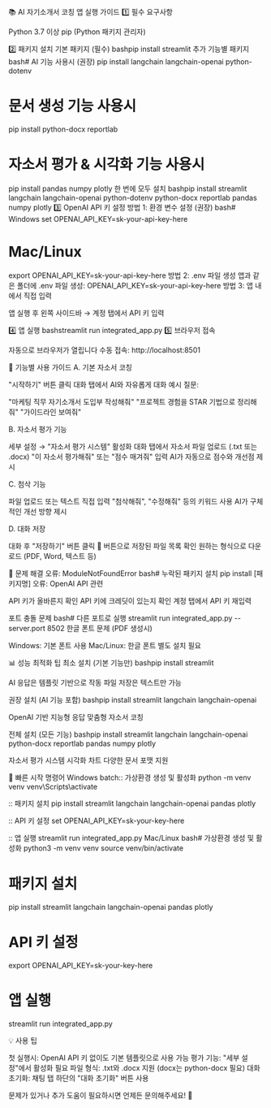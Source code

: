📚 AI 자기소개서 코칭 앱 실행 가이드
1️⃣ 필수 요구사항

Python 3.7 이상
pip (Python 패키지 관리자)

2️⃣ 패키지 설치
기본 패키지 (필수)
bashpip install streamlit
추가 기능별 패키지
bash# AI 기능 사용시 (권장)
pip install langchain langchain-openai python-dotenv

# 문서 생성 기능 사용시
pip install python-docx reportlab

# 자소서 평가 & 시각화 기능 사용시
pip install pandas numpy plotly
한 번에 모두 설치
bashpip install streamlit langchain langchain-openai python-dotenv python-docx reportlab pandas numpy plotly
3️⃣ OpenAI API 키 설정
방법 1: 환경 변수 설정 (권장)
bash# Windows
set OPENAI_API_KEY=sk-your-api-key-here

# Mac/Linux
export OPENAI_API_KEY=sk-your-api-key-here
방법 2: .env 파일 생성
앱과 같은 폴더에 .env 파일 생성:
OPENAI_API_KEY=sk-your-api-key-here
방법 3: 앱 내에서 직접 입력

앱 실행 후 왼쪽 사이드바 → 계정 탭에서 API 키 입력

4️⃣ 앱 실행
bashstreamlit run integrated_app.py
5️⃣ 브라우저 접속

자동으로 브라우저가 열립니다
수동 접속: http://localhost:8501


🎯 기능별 사용 가이드
A. 기본 자소서 코칭

"시작하기" 버튼 클릭
대화 탭에서 AI와 자유롭게 대화
예시 질문:

"마케팅 직무 자기소개서 도입부 작성해줘"
"프로젝트 경험을 STAR 기법으로 정리해줘"
"가이드라인 보여줘"



B. 자소서 평가 기능

세부 설정 → "자소서 평가 시스템" 활성화
대화 탭에서 자소서 파일 업로드 (.txt 또는 .docx)
"이 자소서 평가해줘" 또는 "점수 매겨줘" 입력
AI가 자동으로 점수와 개선점 제시

C. 첨삭 기능

파일 업로드 또는 텍스트 직접 입력
"첨삭해줘", "수정해줘" 등의 키워드 사용
AI가 구체적인 개선 방향 제시

D. 대화 저장

대화 후 "저장하기" 버튼 클릭
📂 버튼으로 저장된 파일 목록 확인
원하는 형식으로 다운로드 (PDF, Word, 텍스트 등)


🔧 문제 해결
오류: ModuleNotFoundError
bash# 누락된 패키지 설치
pip install [패키지명]
오류: OpenAI API 관련

API 키가 올바른지 확인
API 키에 크레딧이 있는지 확인
계정 탭에서 API 키 재입력

포트 충돌 문제
bash# 다른 포트로 실행
streamlit run integrated_app.py --server.port 8502
한글 폰트 문제 (PDF 생성시)

Windows: 기본 폰트 사용
Mac/Linux: 한글 폰트 별도 설치 필요


📊 성능 최적화 팁
최소 설치 (기본 기능만)
bashpip install streamlit

AI 응답은 템플릿 기반으로 작동
파일 저장은 텍스트만 가능

권장 설치 (AI 기능 포함)
bashpip install streamlit langchain langchain-openai

OpenAI 기반 지능형 응답
맞춤형 자소서 코칭

전체 설치 (모든 기능)
bashpip install streamlit langchain langchain-openai python-docx reportlab pandas numpy plotly

자소서 평가 시스템
시각화 차트
다양한 문서 포맷 지원


🚀 빠른 시작 명령어
Windows
batch:: 가상환경 생성 및 활성화
python -m venv venv
venv\Scripts\activate

:: 패키지 설치
pip install streamlit langchain langchain-openai pandas plotly

:: API 키 설정
set OPENAI_API_KEY=sk-your-key-here

:: 앱 실행
streamlit run integrated_app.py
Mac/Linux
bash# 가상환경 생성 및 활성화
python3 -m venv venv
source venv/bin/activate

# 패키지 설치
pip install streamlit langchain langchain-openai pandas plotly

# API 키 설정
export OPENAI_API_KEY=sk-your-key-here

# 앱 실행
streamlit run integrated_app.py

💡 사용 팁

첫 실행시: OpenAI API 키 없이도 기본 템플릿으로 사용 가능
평가 기능: "세부 설정"에서 활성화 필요
파일 형식: .txt와 .docx 지원 (docx는 python-docx 필요)
대화 초기화: 채팅 탭 하단의 "대화 초기화" 버튼 사용

문제가 있거나 추가 도움이 필요하시면 언제든 문의해주세요! 🎯
